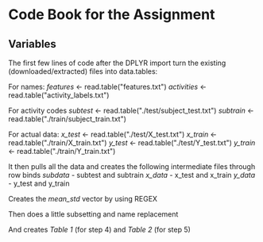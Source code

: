 # Code Book for the Assignment

## Variables
The first few lines of code after the DPLYR import turn the existing (downloaded/extracted) files into data.tables:

For names:
*features* <- read.table("features.txt")
*activities* <- read.table("activity_labels.txt")

For activity codes
*subtest* <- read.table("./test/subject_test.txt")
*subtrain* <- read.table("./train/subject_train.txt")

For actual data:
*x_test* <- read.table("./test/X_test.txt")
*x_train* <- read.table("./train/X_train.txt")
*y_test* <- read.table("./test/Y_test.txt")
*y_train* <- read.table("./train/Y_train.txt")

It then pulls all the data and creates the following intermediate files through row binds
*subdata* - subtest and subtrain
*x_data* - x_test and x_train
*y_data* - y_test and y_train

Creates the *mean_std* vector by using REGEX

Then does a little subsetting and name replacement

And creates *Table 1* (for step 4) and *Table 2* (for step 5)
